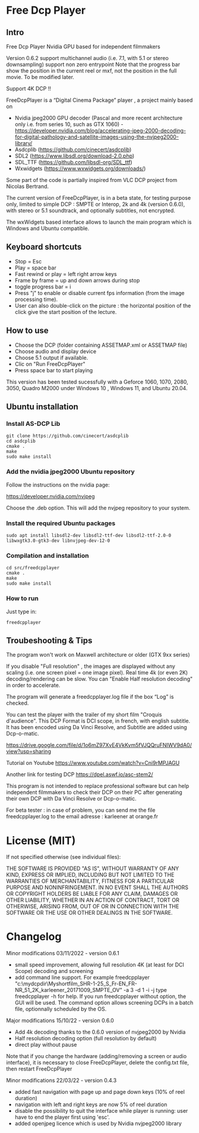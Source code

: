 # Free Dcp Player

## Intro

Free Dcp Player Nvidia GPU based for independent filmmakers

Version 0.6.2 
support multichannel audio (i.e. 7.1, with 5.1 or stereo downsampling)
support non zero entrypoint
Note that the progress bar show the position in the current reel or mxf, not the position in the full movie. To be modified later.

Support 4K DCP !!

FreeDcpPlayer is a “Digital Cinema Package”  player ,  a project mainly based on
- Nvidia jpeg2000 GPU decoder (Pascal and more recent architecture only i.e. from series 10, such as GTX 1060) - https://developer.nvidia.com/blog/accelerating-jpeg-2000-decoding-for-digital-pathology-and-satellite-images-using-the-nvjpeg2000-library/
- Asdcplib (https://github.com/cinecert/asdcplib)
- SDL2 (https://www.libsdl.org/download-2.0.php)
- SDL_TTF (https://github.com/libsdl-org/SDL_ttf)
- Wxwidgets (https://www.wxwidgets.org/downloads/)

Some part of the code is partially inspired from VLC DCP project from Nicolas Bertrand.

The current version of FreeDcpPlayer,  is in a beta state, for testing purpose only, limited to simple DCP :
SMPTE or Interop, 2k and 4k (version 0.6.0), with stereo or 5.1 soundtrack, and optionally subtitles, not encrypted.

The wxWidgets based interface allows to launch the main program which is Windows and Ubuntu compatible.

## Keyboard shortcuts

 - Stop = Esc
 - Play = space bar
 - Fast rewind or play = left right arrow keys
 - Frame by frame = up and down arrows during stop
 - toggle progress bar = i
 - Press "j" to enable or disable current fps information (from the image processing time).
 - User can also double-click on the picture  : the horizontal position of the click give the start position of the lecture.

## How to use

 - Choose the DCP (folder containing ASSETMAP.xml or ASSETMAP file)
 - Choose audio and display device
 - Choose 5.1 output if available.
 - Clic on "Run FreeDcpPlayer"
 - Press space bar to start playing

This version has been tested sucessfully with a Geforce 1060, 1070, 2080, 3050, Quadro M2000 under Windows 10 , Windows 11, and Ubuntu 20.04. 

## Ubuntu installation

### Install AS-DCP Lib

```
git clone https://github.com/cinecert/asdcplib
cd asdcplib
cmake .
make
sudo make install
```

### Add the nvidia jpeg2000 Ubuntu repository

Follow the instructions on the nvidia page:

https://developer.nvidia.com/nvjpeg

Choose the .deb option. This will add the nvjpeg repository to your system.

### Install the required Ubuntu packages

```
sudo apt install libsdl2-dev libsdl2-ttf-dev libsdl2-ttf-2.0-0 libwxgtk3.0-gtk3-dev libnvjpeg-dev-12-0
```

### Compilation and installation

```
cd src/freedcpplayer
cmake .
make
sudo make install
```

### How to run

Just type in:

```
freedcpplayer
```

## Troubeshooting & Tips

The program won't work on Maxwell architecture or older (GTX 9xx series)

If you disable "Full resolution" , the images are displayed without any scaling (i.e. one screen pixel = one image pixel).
Real time 4k (or even 2K) decoding/rendering can be slow. You can "Enable Half resolution decoding" in order to accelerate.

The program will generate a freedcpplayer.log file if the box “Log” is checked.

You can test the player with the trailer of my short film "Croquis d'audience". 
This DCP Format is DCI scope, in french, with english subtitle.
It has been encoded using Da Vinci Resolve, and Subtitle are added using Dcp-o-matic.

https://drive.google.com/file/d/1o6mZ97XvE4VkKvm5fVJQQruFNIWV9dA0/view?usp=sharing

Tutorial on Youtube
https://www.youtube.com/watch?v=Cni9rMPJAGU

Another link for testing DCP
https://dpel.aswf.io/asc-stem2/


This program is not intended to replace professional software but can help independent filmmakers 
to check their DCP on their PC after generating their own DCP with Da Vinci Resolve or Dcp-o-matic.

For beta tester : in case of problem, you can send me the file freedcpplayer.log to the email adresse  : karleener at orange.fr

# License (MIT)

If not specified otherwise (see individual files):

THE SOFTWARE IS PROVIDED "AS IS", WITHOUT WARRANTY OF ANY KIND, EXPRESS OR IMPLIED, INCLUDING BUT NOT LIMITED TO THE WARRANTIES OF MERCHANTABILITY, FITNESS FOR A PARTICULAR PURPOSE AND NONINFRINGEMENT. IN NO EVENT SHALL THE AUTHORS OR COPYRIGHT HOLDERS BE LIABLE FOR ANY CLAIM, DAMAGES OR OTHER LIABILITY, WHETHER IN AN ACTION OF CONTRACT, TORT OR OTHERWISE, ARISING FROM, OUT OF OR IN CONNECTION WITH THE SOFTWARE OR THE USE OR OTHER DEALINGS IN THE SOFTWARE.

# Changelog

Minor modifications 03/11/2022 - version 0.6.1
- small speed improvement, allowing full resolution 4K (at least for DCI Scope) decoding and screening
- add command line support. 
For example 
freedcpplayer "c:\mydcpdir\Myshortfilm_SHR-1-25_S_Fr-EN_FR-NR_51_2K_karleener_20171009_SMPTE_OV" -a 3 -d 1 -i -j
type freedcpplayer -h for help. If you run freedcpplayer without option, the GUI will be used.
The command option allows screening DCPs in a batch file, optionnally scheduled by the OS.

Major modifications 15/10/22 - version 0.6.0
- Add 4k decoding thanks to the 0.6.0 version of nvjpeg2000 by Nvidia
- Half resolution decoding option (full resolution by default)
- direct play without pause

Note that if you change the hardware (adding/removing a screen or audio interface), it is necessary to close FreeDcpPlayer, delete the config.txt file, then restart FreeDcpPlayer


Minor modifications 22/03/22 - version 0.4.3
- added fast navigation with page up and page down keys (10% of reel duration)
- navigation with left and right keys are now 5% of reel duration
- disable the possibility to quit the interface while player is running: user have to end the player first using 'esc'.
- added openjpeg licence which is used by Nvidia nvjpeg2000 library
